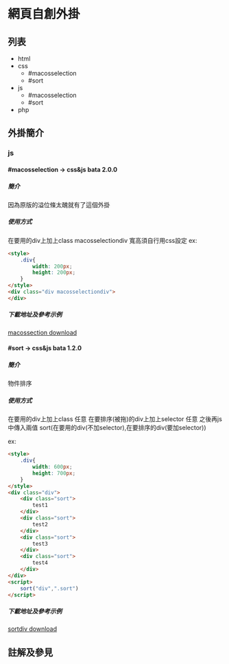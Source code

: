 # 網頁自創外掛

## 列表

- html
- css
  - #macosselection
  - #sort
- js
  - #macosselection
  - #sort
- php

## 外掛簡介

### js

#### #macosselection -> css&js bata 2.0.0
##### 簡介
因為原版的溢位條太醜就有了這個外掛

##### 使用方式
在要用的div上加上class macosselectiondiv
寬高須自行用css設定
ex:
```html
<style>
    .div{
        width: 200px;
        height: 200px;
    }
</style>
<div class="div macosselectiondiv">
</div>
```
##### 下載地址及參考示例
[macossection download](http://hiiamchris.hopto.org/website/template/macossection/)


#### #sort -> css&js bata 1.2.0
##### 簡介
物件排序

##### 使用方式
在要用的div上加上class 任意
在要排序(被拖)的div上加上selector 任意
之後再js中傳入兩值  sort(在要用的div(不加selector),在要排序的div(要加selector))

ex:
```html
<style>
    .div{
        width: 600px;
        height: 700px;
    }
</style>
<div class="div">
    <div class="sort">
        test1
    </div>
    <div class="sort">
        test2
    </div>
    <div class="sort">
        test3
    </div>
    <div class="sort">
        test4
    </div>
</div>
<script>
    sort("div",".sort")
</script>
```
##### 下載地址及參考示例
[sortdiv download](http://hiiamchris.hopto.org/website/template/sort/)


## 註解及參見